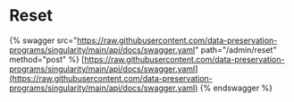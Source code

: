 # Reset

{% swagger src="https://raw.githubusercontent.com/data-preservation-programs/singularity/main/api/docs/swagger.yaml" path="/admin/reset" method="post" %}
[https://raw.githubusercontent.com/data-preservation-programs/singularity/main/api/docs/swagger.yaml](https://raw.githubusercontent.com/data-preservation-programs/singularity/main/api/docs/swagger.yaml)
{% endswagger %}
